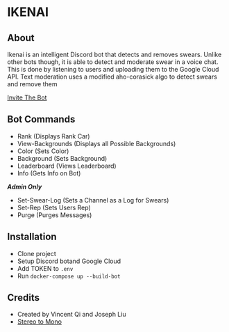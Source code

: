 # IKENAI

## About

Ikenai is an intelligent Discord bot that detects and removes swears. Unlike other bots though, it is able to detect and moderate swear in a voice chat. This is done by listening to users and uploading them to the Google Cloud API. Text moderation uses a modified aho-corasick algo to detect swears and remove them

[Invite The Bot](https://discord.com/api/oauth2/authorize?client_id=825168976119988254&permissions=8&scope=bot)

## Bot Commands

- Rank (Displays Rank Car)
- View-Backgrounds (Displays all Possible Backgrounds)
- Color (Sets Color)
- Background (Sets Background)
- Leaderboard (Views Leaderboard)
- Info (Gets Info on Bot)

**_Admin Only_**

- Set-Swear-Log (Sets a Channel as a Log for Swears)
- Set-Rep (Sets Users Rep)
- Purge (Purges Messages)

## Installation

- Clone project
- Setup Discord botand Google Cloud
- Add TOKEN to `.env`
- Run `docker-compose up --build-bot`

## Credits

- Created by Vincent Qi and Joseph Liu
- [Stereo to Mono](https://dev.to/codr/raw-stereo-audio-to-mono-channel-113a)
